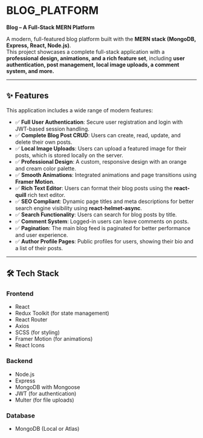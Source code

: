 # **BLOG_PLATFORM**

**Blog – A Full-Stack MERN Platform**

A modern, full-featured blog platform built with the **MERN stack (MongoDB, Express, React, Node.js)**.  
This project showcases a complete full-stack application with a **professional design, animations, and a rich feature set**, including **user authentication, post management, local image uploads, a comment system, and more.**

---

## **✨ Features**

This application includes a wide range of modern features:

- ✅ **Full User Authentication**: Secure user registration and login with JWT-based session handling.  
- ✅ **Complete Blog Post CRUD**: Users can create, read, update, and delete their own posts.  
- ✅ **Local Image Uploads**: Users can upload a featured image for their posts, which is stored locally on the server.  
- ✅ **Professional Design**: A custom, responsive design with an orange and cream color palette.  
- ✅ **Smooth Animations**: Integrated animations and page transitions using **Framer Motion**.  
- ✅ **Rich Text Editor**: Users can format their blog posts using the **react-quill** rich text editor.  
- ✅ **SEO Compliant**: Dynamic page titles and meta descriptions for better search engine visibility using **react-helmet-async**.  
- ✅ **Search Functionality**: Users can search for blog posts by title.  
- ✅ **Comment System**: Logged-in users can leave comments on posts.  
- ✅ **Pagination**: The main blog feed is paginated for better performance and user experience.  
- ✅ **Author Profile Pages**: Public profiles for users, showing their bio and a list of their posts.  

---

## **🛠 Tech Stack**

### **Frontend**
- React  
- Redux Toolkit (for state management)  
- React Router  
- Axios  
- SCSS (for styling)  
- Framer Motion (for animations)  
- React Icons  

### **Backend**
- Node.js  
- Express  
- MongoDB with Mongoose  
- JWT (for authentication)  
- Multer (for file uploads)  

### **Database**
- MongoDB (Local or Atlas)  
